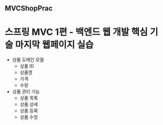 ## MVCShopPrac
# 스프링 MVC 1편 - 백엔드 웹 개발 핵심 기술 마지막 웹페이지 실습


+ 상품 도메인 모델
   + 상품 ID
   + 상품명
   + 가격
   + 수량
+ 상품 관리 기능
   + 상품 목록
   + 상품 상세
   + 상품 등록
   + 상품 수정
